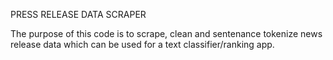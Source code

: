 PRESS RELEASE DATA SCRAPER

The purpose of this code is to scrape, clean and sentenance tokenize news release data which can be used for a text classifier/ranking app. 

